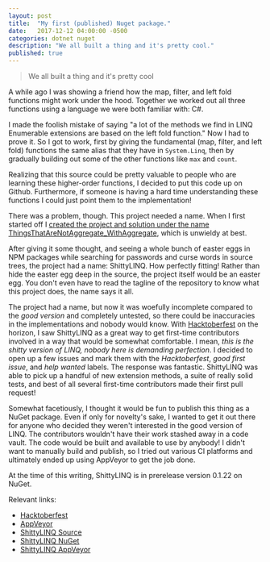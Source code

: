 ```yaml
---
layout: post
title:  "My first (published) Nuget package."
date:   2017-12-12 04:00:00 -0500
categories: dotnet nuget
description: "We all built a thing and it's pretty cool."
published: true
---
```


> We all built a thing and it's pretty cool

A while ago I was showing a friend how the map, filter, and left fold functions might work under the hood. Together we worked out all three functions using a language we were both familiar with: C#.

I made the foolish mistake of saying "a lot of the methods we find in LINQ Enumerable extensions are based on the left fold function." Now I had to prove it. So I got to work, first by giving the fundamental (map, filter, and left fold) functions the same alias that they have in `System.Linq`, then by gradually building out some of the other functions like `max` and `count`.

Realizing that this source could be pretty valuable to people who are learning these higher-order functions, I decided to put this code up on Github. Furthermore, if someone is having a hard time understanding these functions I could just point them to the implementation!

There was a problem, though. This project needed a name. When I first started off I [created the project and solution under the name ThingsThatAreNotAggregate_WithAggregate](https://github.com/jreina/ShittyLINQ/commit/6c91813e432e5ca9ff5c88f08007cf019d296c82), which is unwieldy at best.

After giving it some thought, and seeing a whole bunch of easter eggs in NPM packages while searching for passwords and curse words in source trees, the project had a name: ShittyLINQ. How perfectly fitting! Rather than hide the easter egg deep in the source, the project itself would be an easter egg. You don't even have to read the tagline of the repository to know what this project does, the name says it all.

The project had a name, but now it was woefully incomplete compared to the _good version_ and completely untested, so there could be inaccuracies in the implementations and nobody would know. With [Hacktoberfest](https://hacktoberfest.digitalocean.com/) on the horizon, I saw ShittyLINQ as a great way to get first-time contributors involved in a way that would be somewhat comfortable. I mean, _this is the shitty version of LINQ, nobody here is demanding perfection_. I decided to open up a few issues and mark them with the _Hacktoberfest_, _good first issue_, and _help wanted_ labels. The response was fantastic. ShittyLINQ was able to pick up a handful of new extension methods, a suite of really solid tests, and best of all several first-time contributors made their first pull request!

Somewhat facetiously, I thought it would be fun to publish this thing as a NuGet package. Even if only for novelty's sake, I wanted to get it out there for anyone who decided they weren't interested in the good version of LINQ. The contributors wouldn't have their work stashed away in a code vault. The code would be built and available to use by anybody! I didn't want to manually build and publish, so I tried out various CI platforms and ultimately ended up using AppVeyor to get the job done.

At the time of this writing, ShittyLINQ is in prerelease version 0.1.22 on NuGet.

Relevant links:

* [Hacktoberfest](https://hacktoberfest.digitalocean.com/)
* [AppVeyor](https://ci.appveyor.com)
* [ShittyLINQ Source](https://github.com/jreina/shittylinq)
* [ShittyLINQ NuGet](https://www.nuget.org/packages/ShittyLINQ)
* [ShittyLINQ AppVeyor](https://ci.appveyor.com/project/jreina/shittylinq)
